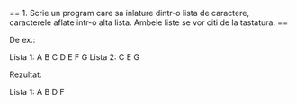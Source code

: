 == 1. Scrie un program care sa inlature dintr-o lista de caractere, caracterele aflate intr-o alta lista. Ambele liste se vor citi de la tastatura. ==

De ex.:

Lista 1: A B C D E F G
Lista 2: C E G

Rezultat:

Lista 1: A B D F
